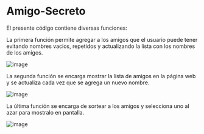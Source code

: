 # Amigo-Secreto
El presente código contiene diversas funciones:

La primera función permite agregar a los amigos que el usuario puede tener evitando nombres vacios, repetidos y actualizando la lista con los nombres de los amigos.

![image](https://github.com/user-attachments/assets/d2d491a5-7a82-474c-80a6-477a2ef7795a)

La segunda función se encarga mostrar la lista de amigos en la página web y se actualiza cada vez que se agrega un nuevo nombre.

![image](https://github.com/user-attachments/assets/a484877b-2bff-4fa2-90c9-9ed2cfc3fb5c)

La última función se encarga de sortear a los amigos y selecciona uno al azar para mostralo en pantalla.

![image](https://github.com/user-attachments/assets/f91477f3-7b8a-4aaf-a323-0dd9a67b1a45)

